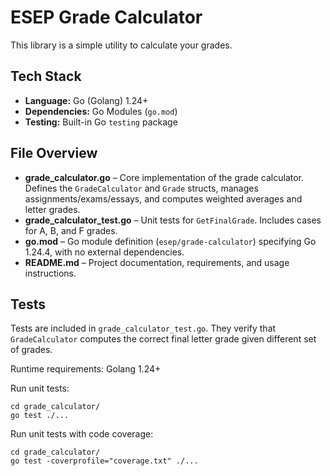 # ESEP Grade Calculator

This library is a simple utility to calculate your grades.

## Tech Stack
- **Language:** Go (Golang) 1.24+  
- **Dependencies:** Go Modules (`go.mod`)  
- **Testing:** Built-in Go `testing` package

## File Overview
- **grade_calculator.go** – Core implementation of the grade calculator. Defines the `GradeCalculator` and `Grade` structs, manages assignments/exams/essays, and computes weighted averages and letter grades.  
- **grade_calculator_test.go** – Unit tests for `GetFinalGrade`. Includes cases for A, B, and F grades.  
- **go.mod** – Go module definition (`esep/grade-calculator`) specifying Go 1.24.4, with no external dependencies.  
- **README.md** – Project documentation, requirements, and usage instructions.  

## Tests
Tests are included in `grade_calculator_test.go`. They verify that `GradeCalculator` computes the correct final letter grade given different set of grades.

Runtime requirements:
Golang 1.24+

Run unit tests:
```
cd grade_calculator/
go test ./...
```

Run unit tests with code coverage:
```
cd grade_calculator/
go test -coverprofile="coverage.txt" ./...
```